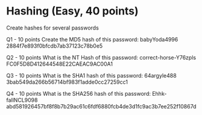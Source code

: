 # Hashing (Easy, 40 points)

Create hashes for several passwords

Q1 - 10 points
Create the MD5 hash of this password: babyYoda4996\
2884f7e893f0bfcdb7ab37123c78b0e5

Q2 - 10 points
What is the NT Hash of this password: correct-horse-Y76zpls\
FC0F5D8D412644548E22CAEAC9AC00A1

Q3 - 10 points
What is the SHA1 hash of this password: 64argyle488\
3bab549da266b56714bf983f1adde0cc27259cc1

Q4 - 10 points
What is the SHA256 hash of this password: Ehhk-fallNCL9098\
abd581926457bf8f8b7b29ac61c6fdf6880fcb4de3d1fc9ac3b7ee252f10867d
